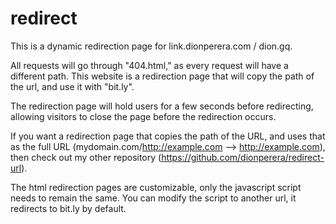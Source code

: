 # redirect
This is a dynamic redirection page for link.dionperera.com / dion.gq. 

All requests will go through "404.html," as every request will have a different path. 
This website is a redirection page that will copy the path of the url, and use it with "bit.ly".

The redirection page will hold users for a few seconds before redirecting, allowing visitors to close the page before the redirection occurs. 

If you want a redirection page that copies the path of the URL, and uses that as the full URL (mydomain.com/http://example.com --> http://example.com), then check out my other repository (https://github.com/dionperera/redirect-url). 

The html redirection pages are customizable, only the javascript script needs to remain the same. You can modify the script to another url, it redirects to bit.ly by default. 

